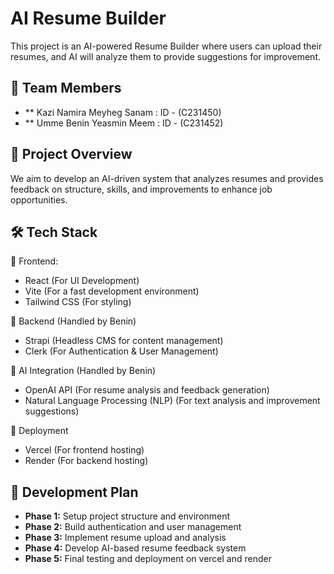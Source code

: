 # AI Resume Builder

This project is an AI-powered Resume Builder where users can upload their resumes, and AI will analyze them to provide suggestions for improvement.

## 👥 Team Members
- ** Kazi Namira Meyheg Sanam : ID - (C231450)
- ** Umme Benin Yeasmin Meem : ID - (C231452)

## 🎯 Project Overview
We aim to develop an AI-driven system that analyzes resumes and provides feedback on structure, skills, and improvements to enhance job opportunities.

## 🛠 Tech Stack

📌 Frontend:
- React (For UI Development)
- Vite (For a fast development environment)
- Tailwind CSS (For styling)

📌 Backend (Handled by Benin)
- Strapi (Headless CMS for content management)
- Clerk (For Authentication & User Management)

📌 AI Integration (Handled by Benin)
- OpenAI API (For resume analysis and feedback generation)
- Natural Language Processing (NLP) (For text analysis and improvement suggestions)

📌 Deployment
- Vercel (For frontend hosting)
- Render (For backend hosting)

## 🚀 Development Plan
- **Phase 1:** Setup project structure and environment  
- **Phase 2:** Build authentication and user management  
- **Phase 3:** Implement resume upload and analysis  
- **Phase 4:** Develop AI-based resume feedback system  
- **Phase 5:** Final testing and deployment on vercel and render

